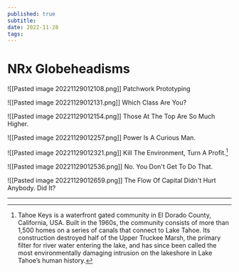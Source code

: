 ```yaml
---
published: true
subtitle: 
date: 2022-11-28
tags: 
---
```


# NRx Globeheadisms

![[Pasted image 20221129012108.png]]
Patchwork Prototyping

![[Pasted image 20221129012131.png]]
Which Class Are You?

![[Pasted image 20221129012154.png]]
Those At The Top Are So Much Higher.

![[Pasted image 20221129012257.png]]
Power Is A Curious Man.

![[Pasted image 20221129012321.png]]
Kill The Environment, Turn A Profit.[^1]

![[Pasted image 20221129012536.png]]
No. You Don't Get To Do That.

![[Pasted image 20221129012659.png]]
The Flow Of Capital Didn't Hurt Anybody. Did It?

---
[^1]: Tahoe Keys is a waterfront gated community in El Dorado County, California, USA. Built in the 1960s, the community consists of more than 1,500 homes on a series of canals that connect to Lake Tahoe. Its construction destroyed half of the Upper Truckee Marsh, the primary filter for river water entering the lake, and has since been called the most environmentally damaging intrusion on the lakeshore in Lake Tahoe’s human history.